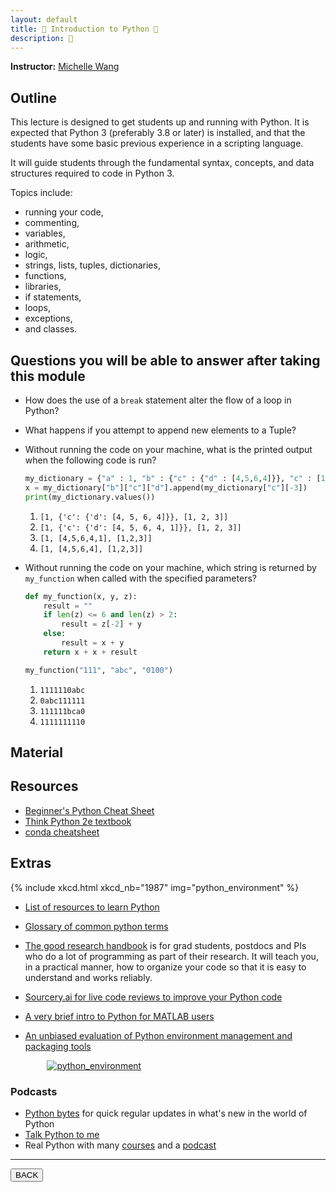 ```yaml
---
layout: default
title: 🐍 Introduction to Python 🐍
description: 🐍
---
```


**Instructor:** [Michelle Wang](https://github.com/michellewang)

## Outline

This lecture is designed to get students up and running with Python.
It is expected that Python 3 (preferably 3.8 or later) is installed,
and that the students have some basic previous experience in a scripting language.

It will guide students through the fundamental syntax, concepts,
and data structures required to code in Python 3.

Topics include:

-   running your code,
-   commenting,
-   variables,
-   arithmetic,
-   logic,
-   strings, lists, tuples, dictionaries,
-   functions,
-   libraries,
-   if statements,
-   loops,
-   exceptions,
-   and classes.

## Questions you will be able to answer after taking this module

-   How does the use of a `break` statement alter the flow of a loop in Python?

-   What happens if you attempt to append new elements to a Tuple?

-   Without running the code on your machine, what is the printed output when the following code is run?

    ```python
    my_dictionary = {"a" : 1, "b" : {"c" : {"d" : [4,5,6,4]}}, "c" : [1,2,3]}
    x = my_dictionary["b"]["c"]["d"].append(my_dictionary["c"][-3])
    print(my_dictionary.values())
    ```

    1.  `[1, {'c': {'d': [4, 5, 6, 4]}}, [1, 2, 3]]`
    1.  `[1, {'c': {'d': [4, 5, 6, 4, 1]}}, [1, 2, 3]]`
    1.  `[1, [4,5,6,4,1], [1,2,3]]`
    1.  `[1, [4,5,6,4], [1,2,3]]`

-   Without running the code on your machine, which string is returned by
    `my_function` when called with the specified parameters?

    ```python
    def my_function(x, y, z):
        result = ""
        if len(z) <= 6 and len(z) > 2:
            result = z[-2] + y
        else:
            result = x + y
        return x + x + result

    my_function("111", "abc", "0100")
    ```

    1.  `1111110abc`
    1.  `0abc111111`
    1.  `111111bca0`
    1.  `1111111110`

## Material

<object data="{{ site.url }}/assets/material/04_intro-python_MW_2025.pdf " width="1000" height="1000" type='application/pdf'>
</object>

## Resources

- [Beginner's Python Cheat Sheet](https://github.com/neurodatascience/QLS-course-materials/blob/main/Lectures/2025/04_intro-python/beginners_python_cheat_sheet_pcc_all.pdf)
-   [Think Python 2e textbook](https://greenteapress.com/wp/think-python-2e/)
-   [conda cheatsheet](https://docs.conda.io/projects/conda/en/latest/user-guide/cheatsheet.html)

## Extras

{% include xkcd.html xkcd_nb="1987" img="python_environment" %}

-   [List of resources to learn Python](https://learn-neuroimaging.github.io/hitchhackers_guide_brain/11-programming/#python)

-   [Glossary of common python terms](https://www.pythonmorsels.com/terms/)

-   [The good research handbook](https://goodresearch.dev/index.html) is for grad students,
    postdocs and PIs who do a lot of programming as part of their research.
    It will teach you, in a practical manner, how to organize your code so that it is easy to understand and works reliably.

-   [Sourcery.ai for live code reviews to improve your Python code](https://sourcery.ai/)

-   [A very brief intro to Python for MATLAB users](https://volttron.readthedocs.io/en/main/developing-volttron/python-for-matlab-users.html)

-   [An unbiased evaluation of Python environment management and packaging tools](https://alpopkes.com/posts/python/packaging_tools/)

<div style="display: flex; flex-direction: column; justify-content: center; align-items: center; margin: 10px">
  <div style="width: 80%">
    <a href="https://alpopkes.com/posts/python/packaging_tools/">
      <img src="https://alpopkes.com/posts/python/figures/venn_diagram.png"
           alt="python_environment">
    </a>
  </div>
</div>

### Podcasts

-   [Python bytes](https://pythonbytes.fm/) for quick regular updates in what's new in the world of Python
-   [Talk Python to me](https://talkpython.fm/)
-   Real Python with many [courses](https://realpython.com/) and a [podcast](https://realpython.com/podcasts/rpp/)

---

<a href="{{ site.url }}/lectures-materials/latest.html"><button>BACK</button></a>
